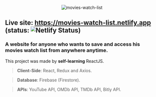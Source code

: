 <p align="center">
  <img src="https://www.tryimg.com/u/2020/03/07/LOGO-1-DARK-SMALL-400.png" alt="movies-watch-list">
</p>

## Live site: https://movies-watch-list.netlify.app (status: ![Netlify Status](https://api.netlify.app/api/v1/badges/62e2ed3b-15ea-4a4a-a466-c0b14133bf71/deploy-status))

### A website for anyone who wants to save and access his movies watch list from anywhere anytime.

This project was made by **self-learning** ReactJS.

> **Client-Side**: React, Redux and Axios.

> **Database**: Firebase (Firestore).

> **APIs**: YouTube API, OMDb API, TMDb API, Bitly API.